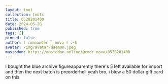 ```yaml
---
layout: toot
collection: toots
title: 0528201400
date: 2024-05-28
published: true
tags: []
pinned: false
author: ⸸ commander ░ nova ⸸ :~$
avatar: /img/avatar/daemon.jpeg
mastodon: https://mastodon.online/@cmdr_nova/0528201400
---
```


I bought the blue archive figureapparently there's 5 left available for import and then the next batch is preorderhell yeah bro, i blew a 50 dollar gift card on this
